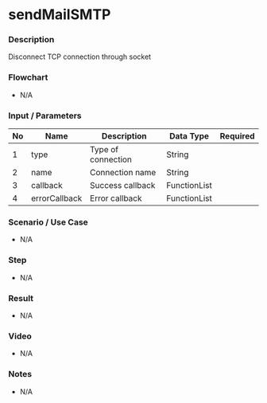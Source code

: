 # sendMailSMTP

### Description

Disconnect TCP connection through socket

### Flowchart

- N/A

<!--![Flowchart](componentValue-flowchart.png?raw=true)-->

### Input / Parameters

| No | Name | Description | Data Type | Required |
| ------ | ------ | ------ |------ | ------ |
| 1 | type | Type of connection | String |   |
| 2 | name | Connection name | String |  | 
| 3 | callback | Success callback | FunctionList |  | 
| 4 | errorCallback | Error callback | FunctionList |  | 

### Scenario / Use Case

- N/A

### Step

- N/A

### Result

- N/A

### Video

- N/A

### Notes

- N/A